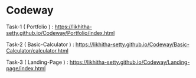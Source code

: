 # Codeway

Task-1 ( Portfolio ) : https://likhitha-setty.github.io/Codeway/Portfolio/index.html


Task-2 ( Basic-Calculator ) : https://likhitha-setty.github.io/Codeway/Basic-Calculator/calculator.html


Task-3 ( Landing-Page ) : https://likhitha-setty.github.io/Codeway/Landing-page/index.html
